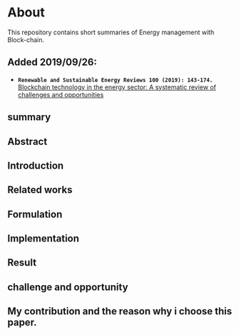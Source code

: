 # About
This repository contains short summaries of Energy management with Block-chain. 
## Added 2019/09/26:
  * ****`Renewable and Sustainable Energy Reviews 100 (2019): 143-174.`**** [Blockchain technology in the energy sector: A systematic review of challenges and opportunities](Mixed/Blockchain_technology_in_the_energy_sector_A%20systematic_review_of_challenges_and_opportunities.md)

## summary  

## Abstract


## Introduction


## Related works


## Formulation


## Implementation


## Result


## challenge and opportunity


## My contribution and the reason why i choose this paper.